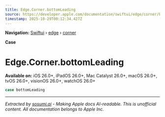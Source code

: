 ```yaml
---
title: Edge.Corner.bottomLeading
source: https://developer.apple.com/documentation/swiftui/edge/corner/bottomleading
timestamp: 2025-10-29T00:12:34.427Z
---
```


**Navigation:** [Swiftui](/documentation/swiftui) › [edge](/documentation/swiftui/edge) › [corner](/documentation/swiftui/edge/corner)

**Case**

# Edge.Corner.bottomLeading

**Available on:** iOS 26.0+, iPadOS 26.0+, Mac Catalyst 26.0+, macOS 26.0+, tvOS 26.0+, visionOS 26.0+, watchOS 26.0+

```swift
case bottomLeading
```

---

*Extracted by [sosumi.ai](https://sosumi.ai) - Making Apple docs AI-readable.*
*This is unofficial content. All documentation belongs to Apple Inc.*
